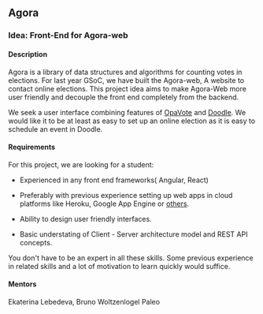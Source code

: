 
## Agora

### Idea: Front-End for Agora-web

#### Description

Agora is a library of data structures and algorithms for counting votes in elections. For last year GSoC, we have built the Agora-web, A website to contact online elections. This project idea aims to make Agora-Web more user friendly and decouple the front end completely from the backend.

We seek a user interface combining features of [OpaVote](https://www.opavote.com/) and [Doodle](http://doodle.com). We would like it to be at least as easy to set up an online election as it is easy to schedule an event in Doodle.


#### Requirements

For this project, we are looking for a student:

- Experienced in any front end frameworks( Angular, React)

- Preferably with previous experience setting up web apps in cloud platforms like Heroku, Google App Engine or [others](https://www.quora.com/What-are-some-cheap-alternatives-to-Heroku-that-are-always-on).

- Ability to design user friendly interfaces.

- Basic understating of Client - Server architecture model and REST API concepts.

You don't have to be an expert in all these skills. Some previous experience in related skills and a lot of motivation to learn quickly would suffice.

#### Mentors

Ekaterina Lebedeva, Bruno Woltzenlogel Paleo




